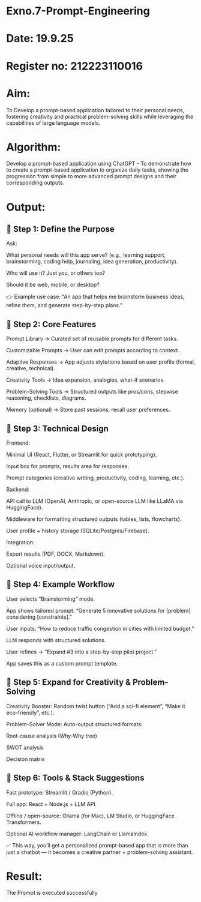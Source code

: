 # Exno.7-Prompt-Engineering
# Date: 19.9.25
# Register no: 212223110016
# Aim:
To Develop a prompt-based application tailored to their personal needs, fostering creativity and practical problem-solving skills while leveraging the capabilities of large language models.



# Algorithm: 
Develop a prompt-based application using ChatGPT - To demonstrate how to create a prompt-based application to organize daily tasks, showing the progression from simple to more advanced prompt designs and their corresponding outputs.

# Output:

## 🔹 Step 1: Define the Purpose

Ask:

What personal needs will this app serve?
(e.g., learning support, brainstorming, coding help, journaling, idea generation, productivity).

Who will use it? Just you, or others too?

Should it be web, mobile, or desktop?

👉 Example use case: “An app that helps me brainstorm business ideas, refine them, and generate step-by-step plans.”

## 🔹 Step 2: Core Features

Prompt Library → Curated set of reusable prompts for different tasks.

Customizable Prompts → User can edit prompts according to context.

Adaptive Responses → App adjusts style/tone based on user profile (formal, creative, technical).

Creativity Tools → Idea expansion, analogies, what-if scenarios.

Problem-Solving Tools → Structured outputs like pros/cons, stepwise reasoning, checklists, diagrams.

Memory (optional) → Store past sessions, recall user preferences.

## 🔹 Step 3: Technical Design

Frontend:

Minimal UI (React, Flutter, or Streamlit for quick prototyping).

Input box for prompts, results area for responses.

Prompt categories (creative writing, productivity, coding, learning, etc.).

Backend:

API call to LLM (OpenAI, Anthropic, or open-source LLM like LLaMA via HuggingFace).

Middleware for formatting structured outputs (tables, lists, flowcharts).

User profile + history storage (SQLite/Postgres/Firebase).

Integration:

Export results (PDF, DOCX, Markdown).

Optional voice input/output.

## 🔹 Step 4: Example Workflow

User selects “Brainstorming” mode.

App shows tailored prompt: “Generate 5 innovative solutions for [problem] considering [constraints].”

User inputs: “How to reduce traffic congestion in cities with limited budget.”

LLM responds with structured solutions.

User refines → “Expand #3 into a step-by-step pilot project.”

App saves this as a custom prompt template.

## 🔹 Step 5: Expand for Creativity & Problem-Solving

Creativity Booster: Random twist button (“Add a sci-fi element”, “Make it eco-friendly”, etc.).

Problem-Solver Mode: Auto-output structured formats:

Root-cause analysis (Why-Why tree)

SWOT analysis

Decision matrix

## 🔹 Step 6: Tools & Stack Suggestions

Fast prototype: Streamlit / Gradio (Python).

Full app: React + Node.js + LLM API.

Offline / open-source: Ollama (for Mac), LM Studio, or HuggingFace Transformers.

Optional AI workflow manager: LangChain or LlamaIndex.

✅ This way, you’ll get a personalized prompt-based app that is more than just a chatbot — it becomes a creative partner + problem-solving assistant.


# Result:
The Prompt is executed successfully


